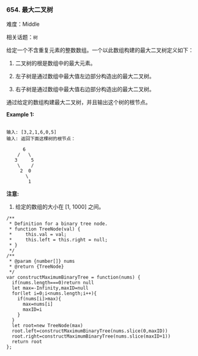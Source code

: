 ### 654. 最大二叉树

难度：Middle

相关话题：`树`

给定一个不含重复元素的整数数组。一个以此数组构建的最大二叉树定义如下：




1. 二叉树的根是数组中的最大元素。

2. 左子树是通过数组中最大值左边部分构造出的最大二叉树。

3. 右子树是通过数组中最大值右边部分构造出的最大二叉树。





通过给定的数组构建最大二叉树，并且输出这个树的根节点。



**Example 1:** 



```

输入: [3,2,1,6,0,5]
输入: 返回下面这棵树的根节点：

      6
    /   \
   3     5
    \    / 
     2  0   
       \
        1
```


**注意:** 




1. 给定的数组的大小在 [1, 1000] 之间。




```
/**
 * Definition for a binary tree node.
 * function TreeNode(val) {
 *     this.val = val;
 *     this.left = this.right = null;
 * }
 */
/**
 * @param {number[]} nums
 * @return {TreeNode}
 */
var constructMaximumBinaryTree = function(nums) {
  if(nums.length===0)return null
  let max=-Infinity,maxID=null
  for(let i=0;i<nums.length;i++){
    if(nums[i]>max){
      max=nums[i]
      maxID=i
    }
  }
  let root=new TreeNode(max)
  root.left=constructMaximumBinaryTree(nums.slice(0,maxID))
  root.right=constructMaximumBinaryTree(nums.slice(maxID+1))
  return root
};
```

